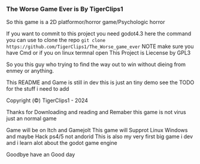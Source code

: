 ### The Worse Game Ever is By TigerClips1 

So this game is a 2D platformor/horror game/Psychologic horror 

If you want to commit to this project you need godot4.3 
here the command you can use to clone the repo
`git clone https://github.com/TigerClips1/The_Worse_game_ever` 
NOTE make sure you have Cmd or if you on linux termnal open
This Project is Liecense by GPL3

So you this guy  who trying to find the way out to win without dieing from enmey or anything.

This README and Game is still in dev this is just an tiny demo see the TODO for the stuff i need to add 

Copyright (©) TigerClips1 - 2024

Thanks for Downloading and reading and Remaber this game is not virus just an normal game

Game will be  on Itch and Gamejolt 
This game will Supprot Linux Windows and maybe Hack ps4/5 not andorid
This is also my very first big game i dev  and i learn alot about the godot game engine


Goodbye have an Good day